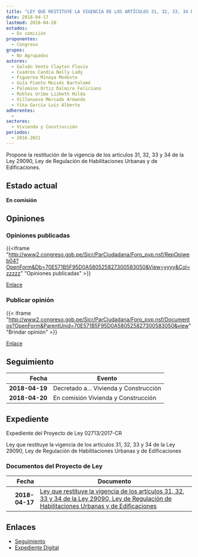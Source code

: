 ```yaml
---
title: "LEY QUE RESTITUYE LA VIGENCIA DE LOS ARTÍCULOS 31, 32, 33, 34 DE LA LEY 29090, LEY DE REGULACIÓN DE HABILITACIONES URBANAS Y DE EDIFICACIONES"
date: 2018-04-17
lastmod: 2018-04-20
estados: 
  - En comisión
proponentes: 
  - Congreso
grupos: 
  - No Agrupados
autores: 
  - Galván Vento Clayton Flavio
  - Cuadros Candia Nelly Lady
  - Figueroa Minaya Modesto
  - Guía Pianto Moisés Bartolomé
  - Palomino Ortiz Dalmiro Feliciano
  - Robles Uribe Lizbeth Hilda
  - Villanueva Mercado Armando
  - Yika García Luis Alberto
adherentes: 
  - 
sectores: 
  - Vivienda y Construcción
periodos: 
  - 2016-2021
---
```


Propone la restitución de la vigencia de los artículos 31, 32, 33 y 34 de la Ley 29090, Ley de Regulación de Habilitaciones Urbanas y de Edificaciones.


## Estado actual

**En comisión**

## Opiniones

### Opiniones publicadas

{{<iframe "http://www2.congreso.gob.pe/Sicr/ParCiudadana/Foro_pvp.nsf/RepOpiweb04?OpenForm&Db=70E571B5F95D0A580525827300583050&View=yyyy&Col=zzzzz" "Opiniones publicadas" >}}

[Enlace](http://www2.congreso.gob.pe/Sicr/ParCiudadana/Foro_pvp.nsf/RepOpiweb04?OpenForm&Db=70E571B5F95D0A580525827300583050&View=yyyy&Col=zzzzz)
### Publicar opinión

{{< iframe "http://www2.congreso.gob.pe/Sicr/ParCiudadana/Foro_pvp.nsf/Documentos?OpenForm&ParentUnid=70E571B5F95D0A580525827300583050&view" "Brindar opinión" >}}

[Enlace](http://www2.congreso.gob.pe/Sicr/ParCiudadana/Foro_pvp.nsf/Documentos?OpenForm&ParentUnid=70E571B5F95D0A580525827300583050&view)

## Seguimiento

| Fecha | Evento |
|------:|--------|
| **2018-04-19** | Decretado a... Vivienda y Construcción|
| **2018-04-20** | En comisión Vivienda y Construcción|


## Expediente

Expediente del Proyecto de Ley 02713/2017-CR

Ley que restituye la vigencia de los artículos 31, 32, 33 y 34 de la Ley 29090, Ley de Regulación de Habilitaciones Urbanas y de Edificaciones


### Documentos del Proyecto de Ley

| Fecha | Documento |
|------:|--------|
| **2018-04-17** | [Ley que restituye la vigencia de los artículos 31, 32, 33 y 34 de la Ley 29090, Ley de Regulación de Habilitaciones Urbanas y de Edificaciones](http://www.leyes.congreso.gob.pe/Documentos/2016_2021/Proyectos_de_Ley_y_de_Resoluciones_Legislativas/PL0271320180417.pdf) |

## Enlaces 

- [Seguimiento](http://www2.congreso.gob.pe/Sicr/TraDocEstProc/CLProLey2016.nsf/f7fff46988ca05b1052578e100829cc7/5aabf2dbba78bc8005258272007b5b7e?OpenDocument)
- [Expediente Digital](http://www2.congreso.gob.pe/Sicr/TraDocEstProc/CLProLey2016.nsf/f7fff46988ca05b1052578e100829cc7/5aabf2dbba78bc8005258272007b5b7e?OpenDocument&Click=05257FB7005EB655.eb71d0cf91d8294e05256cdf006b5706/$Body/0.1C6C)
